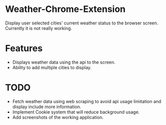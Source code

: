 # Weather-Chrome-Extension
Display user selected cities' current weather status to the browser screen. Currently it is not really working.


# Features
* Displays weather data using the api to the screen. 
* Ability to add multiple cities to display.

# TODO
* Fetch weather data using web scraping to avoid api usage limitation and display include more information.
* Implement Cookie system that will reduce background usage.
* Add screenshots of the working application.
